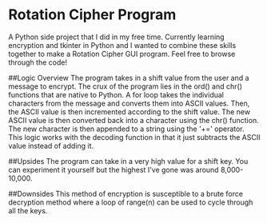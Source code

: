 # Rotation Cipher Program
A Python side project that I did in my free time. Currently learning encryption and tkinter in Python and I 
wanted to combine these skills together to make a Rotation Cipher GUI program. Feel free to browse through the code!

##Logic Overview
The program takes in a shift value from the user and a message to encrypt. The crux of the program lies in the ord() and chr() functions
that are native to Python. A for loop takes the individual characters from the message and converts them into ASCII values. Then, the 
ASCII value is then incremented according to the shift value. The new ASCII value is then converted back into a character using the chr() function. 
The new character is then appended to a string using the '+=' operator. This logic works with the decoding function in that it just subtracts the
ASCII value instead of adding it. 

##Upsides
The program can take in a very high value for a shift key. You can experiment it yourself but the highest I've gone was around 8,000-10,000.

##Downsides
This method of encryption is susceptible to a brute force decryption method where a loop of range(n) can be used to cycle through all the keys. 
